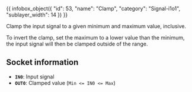{{ infobox_object({
	"id": 53,
	"name": "Clamp",
	"category": "Signal-i1o1",
	"sublayer_width": 14
}) }}

Clamp the input signal to a given minimum and maximum value, inclusive.

To invert the clamp, set the maximum to a lower value than the minimum, the input signal will then be clamped outside of the range.

## Socket information
- **`IN0`**: Input signal
- **`OUT0`**: Clamped value (`Min <= IN0 <= Max`)